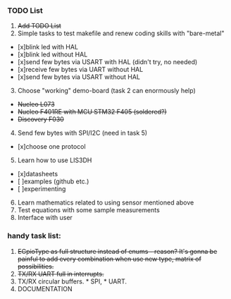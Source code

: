 ### TODO List

1. ~~Add TODO List~~
2. Simple tasks to test makefile and renew coding skills with "bare-metal"
  - [x]blink led with HAL 
  - [x]blink led without HAL
  - [x]send few bytes via USART with HAL (didn't try, no needed)
  - [x]receive few bytes via UART without HAL
  - [x]send few bytes via USART without HAL
3. Choose "working" demo-board (task 2 can enormously help)
  * ~~Nucleo L073~~
  * ~~Nucleo F401RE with MCU STM32 F405 (soldered?)~~
  * ~~Discovery F030~~
4. Send few bytes with SPI/I2C (need in task 5)
  - [x]choose one protocol
5. Learn how to use LIS3DH
  - [x]datasheets
  - [ ]examples (github etc.)
  - [ ]experimenting
6. Learn mathematics related to using sensor mentioned above
7. Test equations with some sample measurements
8. Interface with user

### handy task list:
  1. ~~EGpioType as full structure instead of enums - reason? It's gonna be painful to add every combination when use new type, matrix of possibilities.~~
  2. ~~TX/RX UART full in interrupts.~~
  3. TX/RX circular buffers.
    * SPI,
    * UART.
  4. DOCUMENTATION
